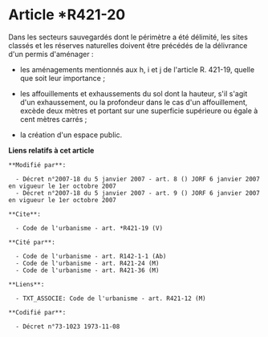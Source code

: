 # Article *R421-20

Dans les secteurs sauvegardés dont le périmètre a été délimité, les sites classés et les réserves naturelles doivent être
précédés de la délivrance d'un permis d'aménager :

- les aménagements mentionnés aux h, i et j de l'article R. 421-19, quelle que soit leur importance ;

- les affouillements et exhaussements du sol dont la hauteur, s'il s'agit d'un exhaussement, ou la profondeur dans le cas
d'un affouillement, excède deux mètres et portant sur une superficie supérieure ou égale à cent mètres carrés ;

- la création d'un espace public.

**Liens relatifs à cet article**

	**Modifié par**:

	  - Décret n°2007-18 du 5 janvier 2007 - art. 8 () JORF 6 janvier 2007 en vigueur le 1er octobre 2007
	  - Décret n°2007-18 du 5 janvier 2007 - art. 9 () JORF 6 janvier 2007 en vigueur le 1er octobre 2007

	**Cite**:

	  - Code de l'urbanisme - art. *R421-19 (V)

	**Cité par**:

	  - Code de l'urbanisme - art. R142-1-1 (Ab)
	  - Code de l'urbanisme - art. R421-24 (M)
	  - Code de l'urbanisme - art. R421-36 (M)

	**Liens**:

	  - TXT_ASSOCIE: Code de l'urbanisme - art. R421-12 (M)

	**Codifié par**:

	  - Décret n°73-1023 1973-11-08
